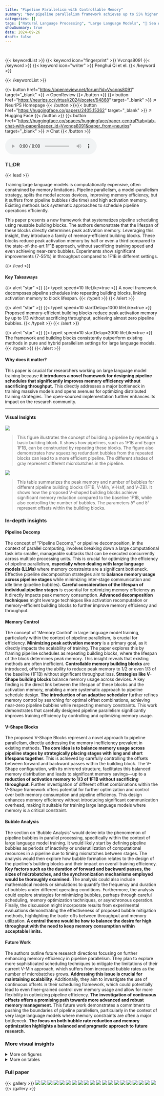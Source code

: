 ```yaml
---
title: "Pipeline Parallelism with Controllable Memory"
summary: "New pipeline parallelism framework achieves up to 55% higher throughput and 50% less memory usage in large language model training by systematically controlling activation memory."
categories: []
tags: ["Natural Language Processing", "Large Language Models", "🏢 Sea AI Lab",]
showSummary: true
date: 2024-09-26
draft: false
---
```


<br>

{{< keywordList >}}
{{< keyword icon="fingerprint" >}} Vvcnqs8091 {{< /keyword >}}
{{< keyword icon="writer" >}} Penghui Qi et el. {{< /keyword >}}
 
{{< /keywordList >}}

{{< button href="https://openreview.net/forum?id=Vvcnqs8091" target="_blank" >}}
↗ OpenReview
{{< /button >}}
{{< button href="https://neurips.cc/virtual/2024/poster/94868" target="_blank" >}}
↗ NeurIPS Homepage
{{< /button >}}{{< button href="https://huggingface.co/papers/2405.15362" target="_blank" >}}
↗ Hugging Face
{{< /button >}}
{{< button href="https://huggingface.co/spaces/huggingface/paper-central?tab=tab-chat-with-paper&paper_id=Vvcnqs8091&paper_from=neurips" target="_blank" >}}
↗ Chat
{{< /button >}}



<audio controls>
    <source src="https://ai-paper-reviewer.com/Vvcnqs8091/podcast.wav" type="audio/wav">
    Your browser does not support the audio element.
</audio>


### TL;DR


{{< lead >}}

Training large language models is computationally expensive, often constrained by memory limitations.  Pipeline parallelism, a model-parallelism strategy, splits the model across devices, improving memory efficiency, but it suffers from pipeline bubbles (idle time) and high activation memory. Existing methods lack systematic approaches to schedule pipeline operations efficiently.

This paper presents a new framework that systematizes pipeline scheduling using reusable building blocks. The authors demonstrate that the lifespan of these blocks directly determines peak activation memory. Leveraging this insight, they introduce a family of memory-efficient building blocks.  These blocks reduce peak activation memory by half or even a third compared to the state-of-the-art 1F1B approach,  without sacrificing training speed and even achieving near-zero bubbles.  Experiments show significant improvements (7-55%) in throughput compared to 1F1B in different settings. 

{{< /lead >}}


#### Key Takeaways

{{< alert "star" >}}
{{< typeit speed=10 lifeLike=true >}} A novel framework decomposes pipeline schedules into repeating building blocks, linking activation memory to block lifespan. {{< /typeit >}}
{{< /alert >}}

{{< alert "star" >}}
{{< typeit speed=10 startDelay=1000 lifeLike=true >}} Proposed memory-efficient building blocks reduce peak activation memory by up to 1/3 without sacrificing throughput, achieving almost zero pipeline bubbles. {{< /typeit >}}
{{< /alert >}}

{{< alert "star" >}}
{{< typeit speed=10 startDelay=2000 lifeLike=true >}} The framework and building blocks consistently outperform existing methods in pure and hybrid parallelism settings for large language models. {{< /typeit >}}
{{< /alert >}}

#### Why does it matter?
This paper is crucial for researchers working on large language model training because **it introduces a novel framework for designing pipeline schedules that significantly improves memory efficiency without sacrificing throughput.**  This directly addresses a major bottleneck in training massive models and opens avenues for optimizing distributed training strategies. The open-sourced implementation further enhances its impact on the research community.

------
#### Visual Insights



![](https://ai-paper-reviewer.com/Vvcnqs8091/figures_1_1.jpg)

> This figure illustrates the concept of building a pipeline by repeating a basic building block.  It shows how pipelines, such as 1F1B and Eager 1F1B, can be constructed by repeating these blocks. The figure also demonstrates how squeezing redundant bubbles from the repeated blocks can lead to a more efficient pipeline.  The different shades of gray represent different microbatches in the pipeline. 





![](https://ai-paper-reviewer.com/Vvcnqs8091/tables_5_1.jpg)

> This table summarizes the peak memory and number of bubbles for different pipeline building blocks (1F1B, V-Min, V-Half, and V-ZB).  It shows how the proposed V-shaped building blocks achieve significant memory reduction compared to the baseline 1F1B, while also controlling the number of bubbles.  The parameters δ⁰ and δ¹ represent offsets within the building blocks.





### In-depth insights


#### Pipeline Decomp
The concept of "Pipeline Decomp," or pipeline decomposition, in the context of parallel computing, involves breaking down a large computational task into smaller, manageable subtasks that can be executed concurrently across multiple processing units.  This is crucial for optimizing the efficiency of pipeline parallelism, **especially when dealing with large language models (LLMs)** where memory constraints are a significant bottleneck.  Effective pipeline decomposition strategies aim to **balance memory usage across pipeline stages** while minimizing inter-stage communication and idle time (pipeline bubbles).  **Careful consideration of the lifespan of individual pipeline stages** is essential for optimizing memory efficiency as it directly impacts peak memory consumption.  **Advanced decomposition techniques** might leverage techniques like activation recomputation or memory-efficient building blocks to further improve memory efficiency and throughput.

#### Memory Control
The concept of 'Memory Control' in large language model training, particularly within the context of pipeline parallelism, is crucial for efficiency.  **Minimizing peak activation memory** is a primary goal, as it directly impacts the scalability of training.  The paper explores this by framing pipeline schedules as repeating building blocks, where the lifespan of the block determines peak memory.  This insight reveals that existing methods are often inefficient.  **Controllable memory building blocks** are introduced, offering the ability to reduce peak memory to 1/2 or even 1/3 of the baseline (1F1B) without significant throughput loss.  **Strategies like V-Shape building blocks** balance memory usage across devices.  A key finding is the direct link between the lifespan of these blocks and the activation memory, enabling a more systematic approach to pipeline schedule design.  **The introduction of an adaptive scheduler** further refines memory control by searching for optimal offset combinations, achieving near-zero pipeline bubbles while respecting memory constraints. This work demonstrates that carefully designed pipeline parallelism significantly improves training efficiency by controlling and optimizing memory usage.

#### V-Shape Blocks
The proposed V-Shape Blocks represent a novel approach to pipeline parallelism, directly addressing the memory inefficiency prevalent in existing methods.  **The core idea is to balance memory usage across pipeline stages by strategically placing stages with long and short lifespans together**. This is achieved by carefully controlling the offsets between forward and backward passes within the building block.  The V-Shape configuration, with its mirrored structure, facilitates this balanced memory distribution and leads to significant memory savings—up to a **reduction of activation memory to 1/3 of 1F1B without sacrificing throughput**.  Further investigation of different offset combinations within the V-Shape framework offers potential for further optimization and control over both memory consumption and pipeline efficiency.  This design enhances memory efficiency without introducing significant communication overhead, making it suitable for training large language models where memory is a critical constraint.

#### Bubble Analysis
The section on 'Bubble Analysis' would delve into the phenomenon of pipeline bubbles in parallel processing, specifically within the context of large language model training.  It would likely start by defining pipeline bubbles as periods of inactivity or underutilization of computational resources in a pipeline due to timing mismatches between stages. The analysis would then explore how bubble formation relates to the design of the pipeline's building blocks and their impact on overall training efficiency. **Key factors such as the duration of forward and backward passes, the sizes of microbatches, and the synchronization mechanisms employed would be thoroughly examined.** The analysis could also include mathematical models or simulations to quantify the frequency and duration of bubbles under different operating conditions.  Furthermore, the analysis could explore strategies for minimizing bubbles, perhaps through careful scheduling, memory optimization techniques, or asynchronous operation.  Finally, the discussion might incorporate results from experimental evaluations demonstrating the effectiveness of proposed bubble mitigation methods, highlighting the trade-offs between throughput and memory utilization.  **A central theme would be how to balance the desire for high throughput with the need to keep memory consumption within acceptable limits.**

#### Future Work
The authors outline future research directions focusing on further enhancing memory efficiency in pipeline parallelism.  They plan to explore more sophisticated scheduling techniques to mitigate the limitations of their current V-Min approach, which suffers from increased bubble rates as the number of microbatches grows.  **Addressing this issue is crucial for maintaining scalability**.  Additionally, they aim to investigate the use of continuous offsets in their scheduling framework, which could potentially lead to even finer-grained control over memory usage and allow for more flexibility in optimizing pipeline efficiency.  **The investigation of continuous offsets offers a promising path towards more advanced and robust memory management**. This future work demonstrates a commitment to pushing the boundaries of pipeline parallelism, particularly in the context of very large language models where memory constraints are often a major bottleneck.  **The focus on both bubble rate reduction and memory optimization highlights a balanced and pragmatic approach to future research.**


### More visual insights

<details>
<summary>More on figures
</summary>


![](https://ai-paper-reviewer.com/Vvcnqs8091/figures_3_1.jpg)

> This figure compares two different building block designs for pipeline parallelism: Parallel and V-Shape. The Parallel design shows an imbalanced memory usage, with the first device having a memory bottleneck.  The V-Shape design, in contrast, achieves a balanced peak memory across all devices, improving memory efficiency.  The lifespans of each stage are represented by the colored blocks.


![](https://ai-paper-reviewer.com/Vvcnqs8091/figures_4_1.jpg)

> This figure shows the building blocks of three different V-shape pipeline schedules (V-Min, V-Half, and V-ZB) with 4 devices. Each block is made of forward (F), backward for activations (B), and backward for weights (W) passes. The arrangement of these passes determines the memory efficiency and the number of pipeline bubbles. White text represents the first half of the model stages, while black text represents the second half. The differences in the arrangement of passes across the three V-shape blocks illustrate how different memory consumption and bubble rates can be achieved by changing the scheduling of forward and backward passes.


![](https://ai-paper-reviewer.com/Vvcnqs8091/figures_4_2.jpg)

> This figure shows four different V-Shape building blocks designed for pipeline parallelism with four devices. Each building block is a sequence of forward (F), backward for activations (B), and backward for weights (W) passes. The blocks differ in the arrangement and offsets of these passes, which affects their memory efficiency and the resulting pipeline schedule. The 'V-Shape' refers to the arrangement of passes, where the first half of stages uses one pattern and the second half mirrors this pattern, aiming for balanced memory consumption across all devices.


![](https://ai-paper-reviewer.com/Vvcnqs8091/figures_5_1.jpg)

> This figure showcases different V-Shape building block variations with 4 devices.  The white text represents the first half of the model's stages, and black text represents the second half.  F, B, and W denote forward, backward (for activation gradients), and backward (for weight gradients) passes, respectively. The variations illustrate how different arrangements of these passes impact memory efficiency and pipeline design.


![](https://ai-paper-reviewer.com/Vvcnqs8091/figures_6_1.jpg)

> This figure compares different pipeline parallel schedules (V-ZB, ZB-1P, V-Half, 1F1B, V-Min, 1F1B-R) across three different model sizes (9.6B, 21B, 38.5B) and varying numbers of microbatches.  The top row shows the throughput (MFU, or FLOPS utilization), while the bottom row shows the activation memory used. The results demonstrate the performance and memory efficiency trade-offs of each schedule.


![](https://ai-paper-reviewer.com/Vvcnqs8091/figures_7_1.jpg)

> This figure compares the throughput (measured in FLOPS utilization or MFU) and activation memory consumption across different pipeline parallel schedules.  It shows the results for three different model sizes (9.6B, 21B, and 38.5B parameters) each with varying numbers of microbatches.  The figure demonstrates that V-ZB consistently outperforms other methods in terms of throughput, while V-Min and V-Half significantly reduce activation memory compared to 1F1B.


![](https://ai-paper-reviewer.com/Vvcnqs8091/figures_7_2.jpg)

> This figure compares the throughput (measured in FLOPS utilization or MFU) and activation memory consumption of different pipeline schedules (V-ZB, ZB-1P, V-Half, 1F1B, V-Min, and 1F1B-R) under various settings (9.6B, 21B, and 38.5B models) and with different numbers of microbatches.  It visually demonstrates the trade-off between memory and throughput and illustrates the improvements achieved by the proposed methods.


![](https://ai-paper-reviewer.com/Vvcnqs8091/figures_11_1.jpg)

> This figure shows the bubble rate of the adaptive V-Shape scheduler under various settings and different memory limits. The x-axis represents the memory limit as a fraction of the memory used by the 1F1B baseline. The y-axis represents the bubble rate. Different lines represent different numbers of microbatches. The figure shows that the bubble rate drops significantly as the memory limit increases. There is a sudden drop in the bubble rate when the memory limit is just above approximately 1/2 of 1F1B, indicating that the repeating bubbles observed in Figure 5a disappear.


![](https://ai-paper-reviewer.com/Vvcnqs8091/figures_12_1.jpg)

> This figure compares different pipeline schedules, namely 1F1B, V-Min, V-Half, and V-ZB, using 4 devices and 8 microbatches.  The visualization shows the sequence of forward (F), backward (B), and weight update (W) passes across the different stages and devices over the 8 microbatches.  The stable phase (the middle section of each schedule) shows the repeating pattern, highlighting the difference between each method's memory usage and scheduling efficiency.


![](https://ai-paper-reviewer.com/Vvcnqs8091/figures_12_2.jpg)

> This figure compares different pipeline schedules: 1F1B, V-Min, V-Half, and V-ZB. Each schedule is visualized as a sequence of forward (F), backward for activations (B), and backward for weights (W) passes across 4 devices over 8 microbatches.  The visualization highlights how each schedule arranges these passes to form building blocks that repeat over time. The goal is to reduce memory usage and pipeline bubbles while maintaining high throughput.  The V-shaped schedules (V-Min, V-Half, V-ZB) show different memory optimization strategies compared to the 1F1B baseline.


![](https://ai-paper-reviewer.com/Vvcnqs8091/figures_16_1.jpg)

> This figure shows the results of a grid search experiment that investigated the impact of different tensor parallelism (TP) degrees on the average single-pass FLOPS utilization (MFU) for forward, backward, and weight update passes (FBW). The experiment varied the microbatch size (mbs) and TP degree, demonstrating a decrease in MFU as the TP degree increased.


![](https://ai-paper-reviewer.com/Vvcnqs8091/figures_17_1.jpg)

> This figure compares different pipeline schedules, specifically V-Shape schedules (V-Min, V-Half, V-ZB) against the baseline 1F1B schedule.  The comparison is made with 4 devices and 8 microbatches. The visual representation shows the sequence of forward (F), backward (B), and weight update (W) passes across the pipeline stages for each method.  The goal is to illustrate how V-Shape designs lead to more efficient memory usage and reduced bubbles compared to the standard 1F1B approach. The stable phase, representing the repeating pattern in the pipeline, is highlighted to demonstrate the effect of the building block design on pipeline performance.


![](https://ai-paper-reviewer.com/Vvcnqs8091/figures_18_1.jpg)

> This figure compares different pipeline schedules (V-Min, V-Half, V-ZB, and 1F1B) under the condition of 4 devices and 8 microbatches. The schedules are represented visually using colored blocks to show the execution order of forward (F), backward (B), and weight update (W) passes for each microbatch.  The stable phase of each pipeline, where the pattern repeats consistently, is clearly illustrated to show the differences in their structures and how this affects the peak memory and efficiency. The figure highlights the efficient memory management achieved by the V-shaped schedules compared to the 1F1B baseline.


![](https://ai-paper-reviewer.com/Vvcnqs8091/figures_18_2.jpg)

> This figure compares different pipeline schedules, namely 1F1B, V-Min, V-Half, and V-ZB, under the specific setting of 4 devices and 8 microbatches. It visually represents how these schedules are constructed by repeating basic building blocks.  The 'stable phases' of the pipeline, where the pattern of the building block repeats consistently, are highlighted.  This visualization helps to understand the memory efficiency and potential bubbles in each pipeline schedule.


![](https://ai-paper-reviewer.com/Vvcnqs8091/figures_18_3.jpg)

> This figure compares different pipeline schedules, specifically V-Shape schedules (V-Min, V-Half, and V-ZB) and 1F1B, under a setting of 4 devices and 8 microbatches.  It visually represents the order of forward (F), backward for activations (B), and backward for weights (W) passes for each microbatch across the pipeline stages. The color-coding helps differentiate the phases.  The key takeaway is that the 'stable' phase of each pipeline (the regularly repeating part) follows the pattern established by its building block. This visual comparison highlights the memory efficiency gains from V-Shape blocks compared to the standard 1F1B approach.


![](https://ai-paper-reviewer.com/Vvcnqs8091/figures_19_1.jpg)

> This figure shows different V-Shape building blocks with 4 devices. Each block is designed to have a balanced memory usage across devices, and it represents a sequence of forward and backward passes for a single microbatch. The white text represents the first half of the model stages, while the black text represents the second half. F, B, and W denote forward, backward (for activation gradients), and backward (for weight gradients), respectively. Each block demonstrates a different strategy for reducing peak activation memory by controlling the offsets between the passes.


![](https://ai-paper-reviewer.com/Vvcnqs8091/figures_20_1.jpg)

> This figure illustrates the concept of building a pipeline by repeating a basic building block.  It shows how a pipeline schedule (a sequence of forward and backward passes) can be constructed by repeating a smaller building block multiple times. The figure also highlights how redundant bubbles (inefficient parts of the pipeline) can be removed through a process called 'squeezing', resulting in a more efficient pipeline. The two examples shown are 1F1B and Eager 1F1B, showcasing different building blocks and the resulting pipelines after squeezing.


</details>




<details>
<summary>More on tables
</summary>


![](https://ai-paper-reviewer.com/Vvcnqs8091/tables_6_1.jpg)
> This table presents the specifications of four different large language models (LLMs) used in the paper's experiments.  Each model is characterized by its size (in billions of parameters), the number of layers in its transformer architecture, the number of attention heads per layer, the hidden layer size, and the number of GPUs used for training. The models range in size from 9.6 billion to 98.5 billion parameters, reflecting a wide range of scales relevant to modern LLM research.

![](https://ai-paper-reviewer.com/Vvcnqs8091/tables_8_1.jpg)
> This table presents the best results obtained from grid search experiments combining V-shape schedules (V-Min, V-Half, V-ZB) with other optimization techniques (1F1B, 1F1B-R, ZB-1P) for different model sizes and sequence lengths.  The table shows the best achieved MFU (model FLOPS utilization), along with the corresponding hyperparameters: DP (data parallelism), TP (tensor parallelism), PP (pipeline parallelism), and microbatch size (mbs). It demonstrates the relative performance of different scheduling approaches under various resource constraints.

![](https://ai-paper-reviewer.com/Vvcnqs8091/tables_13_1.jpg)
> This table presents a detailed comparison of various pipeline schedules (V-ZB, ZB-1P, V-Half, 1F1B, V-Min, 1F1B-R) across three different model sizes (9.6B, 21B, 38.5B) and varying numbers of microbatches.  For each schedule and model size, it shows the samples per second per GPU, the FLOPS utilization (MFU), peak memory usage, activation memory usage, and bubble rate. The data provides a quantitative comparison of the memory efficiency and throughput of different pipeline scheduling strategies.

![](https://ai-paper-reviewer.com/Vvcnqs8091/tables_14_1.jpg)
> This table shows the single-pass FLOPS utilization (MFU) for forward (F), backward (B), and weight (W) passes when the microbatch size is increased.  It demonstrates how the MFU changes with different model sizes (9.6B, 21B, and 38.5B parameters) and varying microbatch sizes. The average MFU across F, B, and W passes is also provided for each configuration.

![](https://ai-paper-reviewer.com/Vvcnqs8091/tables_14_2.jpg)
> This table presents the best performance achieved by various pipeline parallel scheduling methods (1F1B, 1F1B-R, ZB-1P, V-Half, V-Min, and V-ZB) when combined with other optimization techniques such as Flash Attention, Tensor Parallelism, Sequence Parallelism, and Distributed Optimizer.  The results are shown for different model sizes (98.5B) and sequence lengths (1024, 3072, 16384), highlighting the impact of each method on model parallel throughput and the optimal hyperparameter settings for each method (DP, TP, PP, and microbatch size).

![](https://ai-paper-reviewer.com/Vvcnqs8091/tables_15_1.jpg)
> This table presents the results of a grid search experiment to find the best hyperparameter settings for different pipeline parallelism schedules.  It shows the Maximum FLOPS Utilization (MFU) achieved for various combinations of data parallelism (DP), tensor parallelism (TP), pipeline parallelism (PP), and microbatch size, using a sequence length of 3072 and batch size of 640.  The goal was to identify the optimal configuration for each method (1F1B, 1F1B-R, ZB-1P, V-Half, V-Min, and V-ZB) in terms of MFU.

![](https://ai-paper-reviewer.com/Vvcnqs8091/tables_15_2.jpg)
> This table shows the best MFU (Million FLOPs Utilization) achieved by different pipeline parallel scheduling methods (1F1B, 1F1B-R, ZB-1P, V-Half, V-Min, V-ZB) when combined with other memory saving techniques (DP, TP, PP) for different model sizes and sequence lengths. The best parameters for each method (DP, TP, PP, and microbatch size) are also shown.  It highlights the performance improvements of V-shape schedules, particularly V-Half and V-ZB, in various scenarios depending on memory pressure and model size.

![](https://ai-paper-reviewer.com/Vvcnqs8091/tables_18_1.jpg)
> This table shows the offsets used in the V-Min building block for different numbers of devices (d).  The offsets are used to control the memory consumption and bubble rate of the pipeline schedule.  The table shows that the offsets are designed to be different depending on whether the number of devices is a multiple of 3 or not. This ensures that there are no collisions between passes of the building blocks when they are repeated to form the pipeline. The specific values of the offsets ensure balanced peak memory across devices. 

![](https://ai-paper-reviewer.com/Vvcnqs8091/tables_18_2.jpg)
> This table compares three different pipeline building blocks (1F1B, V-Min, V-Half) in terms of their peak memory consumption and number of bubbles. It shows that V-Min and V-Half significantly reduce the activation memory compared to 1F1B, while V-Half achieves near-zero bubbles.  The table highlights the trade-off between memory usage and pipeline efficiency for these different approaches.

</details>




### Full paper

{{< gallery >}}
<img src="https://ai-paper-reviewer.com/Vvcnqs8091/1.png" class="grid-w50 md:grid-w33 xl:grid-w25" />
<img src="https://ai-paper-reviewer.com/Vvcnqs8091/2.png" class="grid-w50 md:grid-w33 xl:grid-w25" />
<img src="https://ai-paper-reviewer.com/Vvcnqs8091/3.png" class="grid-w50 md:grid-w33 xl:grid-w25" />
<img src="https://ai-paper-reviewer.com/Vvcnqs8091/4.png" class="grid-w50 md:grid-w33 xl:grid-w25" />
<img src="https://ai-paper-reviewer.com/Vvcnqs8091/5.png" class="grid-w50 md:grid-w33 xl:grid-w25" />
<img src="https://ai-paper-reviewer.com/Vvcnqs8091/6.png" class="grid-w50 md:grid-w33 xl:grid-w25" />
<img src="https://ai-paper-reviewer.com/Vvcnqs8091/7.png" class="grid-w50 md:grid-w33 xl:grid-w25" />
<img src="https://ai-paper-reviewer.com/Vvcnqs8091/8.png" class="grid-w50 md:grid-w33 xl:grid-w25" />
<img src="https://ai-paper-reviewer.com/Vvcnqs8091/9.png" class="grid-w50 md:grid-w33 xl:grid-w25" />
<img src="https://ai-paper-reviewer.com/Vvcnqs8091/10.png" class="grid-w50 md:grid-w33 xl:grid-w25" />
<img src="https://ai-paper-reviewer.com/Vvcnqs8091/11.png" class="grid-w50 md:grid-w33 xl:grid-w25" />
<img src="https://ai-paper-reviewer.com/Vvcnqs8091/12.png" class="grid-w50 md:grid-w33 xl:grid-w25" />
<img src="https://ai-paper-reviewer.com/Vvcnqs8091/13.png" class="grid-w50 md:grid-w33 xl:grid-w25" />
<img src="https://ai-paper-reviewer.com/Vvcnqs8091/14.png" class="grid-w50 md:grid-w33 xl:grid-w25" />
<img src="https://ai-paper-reviewer.com/Vvcnqs8091/15.png" class="grid-w50 md:grid-w33 xl:grid-w25" />
<img src="https://ai-paper-reviewer.com/Vvcnqs8091/16.png" class="grid-w50 md:grid-w33 xl:grid-w25" />
<img src="https://ai-paper-reviewer.com/Vvcnqs8091/17.png" class="grid-w50 md:grid-w33 xl:grid-w25" />
<img src="https://ai-paper-reviewer.com/Vvcnqs8091/18.png" class="grid-w50 md:grid-w33 xl:grid-w25" />
<img src="https://ai-paper-reviewer.com/Vvcnqs8091/19.png" class="grid-w50 md:grid-w33 xl:grid-w25" />
<img src="https://ai-paper-reviewer.com/Vvcnqs8091/20.png" class="grid-w50 md:grid-w33 xl:grid-w25" />
{{< /gallery >}}
